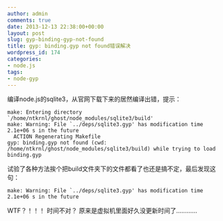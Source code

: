 ```yaml
---
author: admin
comments: true
date: 2013-12-13 22:38:00+00:00
layout: post
slug: gyp-binding-gyp-not-found
title: gyp: binding.gyp not found错误解决
wordpress_id: 174
categories:
- node.js 
tags:
- node-gyp
---
```

编译node.js的sqlite3，从官网下载下来的居然编译出错，提示：

    make: Entering directory `/home/ntkrnl/ghost/node_modules/sqlite3/build'
    make: Warning: File `../deps/sqlite3.gyp' has modification time 2.1e+06 s in the future
      ACTION Regenerating Makefile
    gyp: binding.gyp not found (cwd: /home/ntkrnl/ghost/node_modules/sqlite3/build) while trying to load binding.gyp
    
试验了各种方法挨个把build文件夹下的文件都看了也还是搞不定，最后发现这句：

    make: Warning: File `../deps/sqlite3.gyp' has modification time 2.1e+06 s in the future 

WTF？！！！ 时间不对？  原来是虚拟机里面好久没更新时间了............